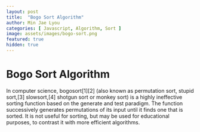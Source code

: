 ```yaml
---
layout: post
title:  "Bogo Sort Algorithm"
author: Min Jae Lyou
categories: [ Javascript, Algorithm, Sort ]
image: assets/images/bogo-sort.png
featured: true
hidden: true
---
```


# Bogo Sort Algorithm

In computer science, bogosort[1][2] (also known as permutation sort, stupid sort,[3] slowsort,[4] shotgun sort or monkey sort) is a highly ineffective sorting function based on the generate and test paradigm. The function successively generates permutations of its input until it finds one that is sorted. It is not useful for sorting, but may be used for educational purposes, to contrast it with more efficient algorithms.